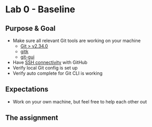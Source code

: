 # Lab 0 - Baseline

## Purpose & Goal
- Make sure all relevant Git tools are working on your machine
  - [Git > v2.34.0](http://git-scm.com/downloads)
  - [gitk](http://git-scm.com/docs/gitk)
  - [git-gui](http://git-scm.com/docs/git-gui)
- Have [SSH connectivity](https://docs.github.com/en/authentication/connecting-to-github-with-ssh) with GitHub
- Verify local Git config is set up
- Verify auto complete for Git CLI is working

## Expectations
- Work on your own machine, but feel free to help each other out

## The assignment
